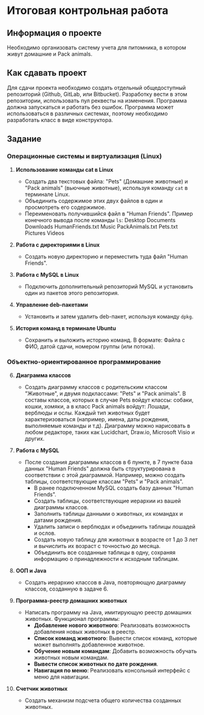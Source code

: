 # Итоговая контрольная работа

## Информация о проекте
Необходимо организовать систему учета для питомника, в котором живут домашние и Pack animals.

## Как сдавать проект
Для сдачи проекта необходимо создать отдельный общедоступный репозиторий (Github, GitLab, или Bitbucket). Разработку вести в этом репозитории, использовать пул реквесты на изменения. Программа должна запускаться и работать без ошибок. Программа может использоваться в различных системах, поэтому необходимо разработать класс в виде конструктора.

## Задание
### Операционные системы и виртуализация (Linux)
1. **Использование команды cat в Linux**
   - Создать два текстовых файла: "Pets" (Домашние животные) и "Pack animals" (вьючные животные), используя команду `cat` в терминале Linux.
   - Объединить содержимое этих двух файлов в один и просмотреть его содержимое.
   - Переименовать получившийся файл в "Human Friends".
   Пример конечного вывода после команды `ls`: Desktop Documents Downloads HumanFriends.txt Music PackAnimals.txt Pets.txt Pictures Videos

2. **Работа с директориями в Linux**
   - Создать новую директорию и переместить туда файл "Human Friends".

3. **Работа с MySQL в Linux**
   - Подключить дополнительный репозиторий MySQL и установить один из пакетов этого репозитория.

4. **Управление deb-пакетами**
   - Установить и затем удалить deb-пакет, используя команду `dpkg`.

5. **История команд в терминале Ubuntu**
   - Сохранить и выложить историю команд.
   В формате: Файла с ФИО, датой сдачи, номером группы (или потока).

### Объектно-ориентированное программирование
6. **Диаграмма классов**
   - Создать диаграмму классов с родительским классом "Животные", и двумя подклассами: "Pets" и "Pack animals".
   В составы классов, которых в случае Pets войдут классы: собаки, кошки, хомяки, а в класс Pack animals войдут: Лошади, верблюды и ослы.
   Каждый тип животных будет характеризоваться (например, имена, даты рождения, выполняемые команды и т.д).
   Диаграмму можно нарисовать в любом редакторе, таких как Lucidchart, Draw.io, Microsoft Visio и других.

7. **Работа с MySQL**
   - После создания диаграммы классов в 6 пункте, в 7 пункте база данных "Human Friends" должна быть структурирована в соответствии с этой диаграммой. Например, можно создать таблицы, соответствующие классам "Pets" и "Pack animals".
        - В ранее подключенном MySQL создать базу данных "Human Friends".
        - Создать таблицы, соответствующие иерархии из вашей диаграммы классов.
        - Заполнить таблицы данными о животных, их командах и датами рождения.
        - Удалить записи о верблюдах и объединить таблицы лошадей и ослов.
        - Создать новую таблицу для животных в возрасте от 1 до 3 лет и вычислить их возраст с точностью до месяца.
        - Объединить все созданные таблицы в одну, сохраняя информацию о принадлежности к исходным таблицам.

8. **ООП и Java**
   - Создать иерархию классов в Java, повторяющую диаграмму классов, созданную в задаче 6.

9. **Программа-реестр домашних животных**
   - Написать программу на Java, имитирующую реестр домашних животных. Функционал программы:
        - **Добавление нового животного**: Реализовать возможность добавления новых животных в реестр.
        - **Список команд животного**: Вывести список команд, которые может выполнять добавленное животное.
        - **Обучение новым командам**: Добавить возможность обучать животных новым командам.
        - **Вывести список животных по дате рождения**.
        - **Навигация по меню**: Реализовать консольный интерфейс с меню для навигации.

10. **Счетчик животных**
    - Создать механизм подсчета общего количества созданных животных.
